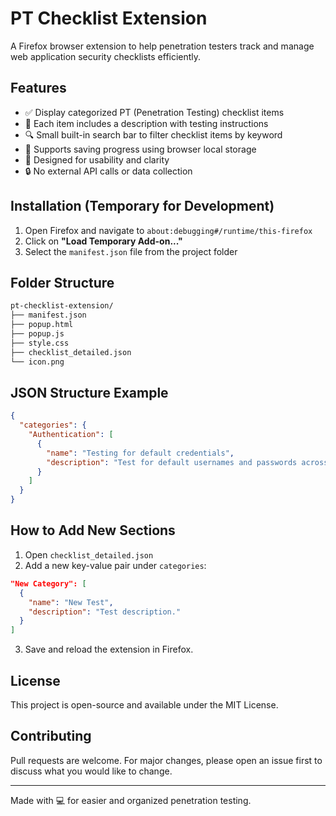 # PT Checklist Extension

A Firefox browser extension to help penetration testers track and manage web application security checklists efficiently.

## Features

* ✅ Display categorized PT (Penetration Testing) checklist items
* 📝 Each item includes a description with testing instructions
* 🔍 Small built-in search bar to filter checklist items by keyword
* 📌 Supports saving progress using browser local storage
* 🧠 Designed for usability and clarity
* 🔒 No external API calls or data collection

## Installation (Temporary for Development)

1. Open Firefox and navigate to `about:debugging#/runtime/this-firefox`
2. Click on **"Load Temporary Add-on..."**
3. Select the `manifest.json` file from the project folder

## Folder Structure

```bash
pt-checklist-extension/
├── manifest.json
├── popup.html
├── popup.js
├── style.css
├── checklist_detailed.json
└── icon.png
```

## JSON Structure Example

```json
{
  "categories": {
    "Authentication": [
      {
        "name": "Testing for default credentials",
        "description": "Test for default usernames and passwords across the app."
      }
    ]
  }
}
```

## How to Add New Sections

1. Open `checklist_detailed.json`
2. Add a new key-value pair under `categories`:

```json
"New Category": [
  {
    "name": "New Test",
    "description": "Test description."
  }
]
```

3. Save and reload the extension in Firefox.

## License

This project is open-source and available under the MIT License.

## Contributing

Pull requests are welcome. For major changes, please open an issue first to discuss what you would like to change.

---

Made with 💻 for easier and organized penetration testing.
